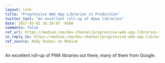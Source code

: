 ```yaml
---
layout: link
title: "Progressive Web App Libraries in Production"
twitter_text: "An excellent roll-up of #pwa libraries"
date: 2017-03-02 16:39:07 -0500
comments: false
ref_url: https://medium.com/dev-channel/progressive-web-app-libraries-in-production-b52cad37d34
in_reply_to: https://medium.com/dev-channel/progressive-web-app-libraries-in-production-b52cad37d34
ref_source: Addy Osmani on Medium
---
```


An excellent roll-up of PWA libraries out there, many of them from Google.